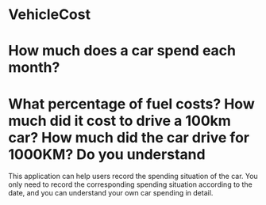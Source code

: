 # VehicleCost

# How much does a car spend each month?
# What percentage of fuel costs? How much did it cost to drive a 100km car? How much did the car drive for 1000KM? Do you understand

This application can help users record the spending situation of the car. You only need to record the corresponding spending situation according to the date, and you can understand your own car spending in detail.
